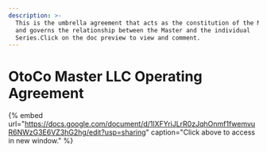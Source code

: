 ```yaml
---
description: >-
  This is the umbrella agreement that acts as the constitution of the Master LLC
  and governs the relationship between the Master and the individual
  Series.Click on the doc preview to view and comment.
---
```


# OtoCo Master LLC Operating Agreement

{% embed url="https://docs.google.com/document/d/1lXFYriJLrR0zJqhOnmf1fwemvuR6NWzG3E6VZ3hG2hg/edit?usp=sharing" caption="Click above to access in new window." %}



